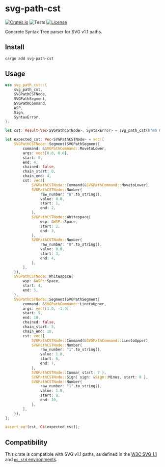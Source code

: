# svg-path-cst

[![Crates.io](https://img.shields.io/crates/v/svg-path-cst)](https://crates.io/crates/svg-path-cst)
![Tests](https://img.shields.io/github/actions/workflow/status/mondeja/svg-path-cst/ci.yml?label=tests)
[![License](https://img.shields.io/crates/l/svg-path-cst?logo=mit)](https://github.com/mondeja/svg-path-cst/blob/master/LICENSE.md)

Concrete Syntax Tree parser for SVG v1.1 paths.

## Install

```sh
cargo add svg-path-cst
```

## Usage

```rust
use svg_path_cst::{
    svg_path_cst,
    SVGPathCSTNode,
    SVGPathSegment,
    SVGPathCommand,
    WSP,
    Sign,
    SyntaxError,
};

let cst: Result<Vec<SVGPathCSTNode>, SyntaxError> = svg_path_cst(b"m0 0 L1,-1");

let expected_cst: Vec<SVGPathCSTNode> = vec![
    SVGPathCSTNode::Segment(SVGPathSegment{
        command: &SVGPathCommand::MovetoLower,
        args: vec![0.0, 0.0],
        start: 0,
        end: 4,
        chained: false,
        chain_start: 0,
        chain_end: 4,
        cst: vec![
            SVGPathCSTNode::Command(&SVGPathCommand::MovetoLower),
            SVGPathCSTNode::Number{
                raw_number: "0".to_string(),
                value: 0.0,
                start: 1,
                end: 2,
            },
            SVGPathCSTNode::Whitespace{
                wsp: &WSP::Space,
                start: 2,
                end: 3,
            },
            SVGPathCSTNode::Number{
                raw_number: "0".to_string(),
                value: 0.0,
                start: 3,
                end: 4,
            },
        ],
    }),
    SVGPathCSTNode::Whitespace{
        wsp: &WSP::Space,
        start: 4,
        end: 5,
    },
    SVGPathCSTNode::Segment(SVGPathSegment{
        command: &SVGPathCommand::LinetoUpper,
        args: vec![1.0, -1.0],
        start: 5,
        end: 10,
        chained: false,
        chain_start: 5,
        chain_end: 10,
        cst: vec![
            SVGPathCSTNode::Command(&SVGPathCommand::LinetoUpper),
            SVGPathCSTNode::Number{
                raw_number: "1".to_string(),
                value: 1.0,
                start: 6,
                end: 7,
            },
            SVGPathCSTNode::Comma{ start: 7 },
            SVGPathCSTNode::Sign{ sign: &Sign::Minus, start: 8 },
            SVGPathCSTNode::Number{
                raw_number: "1".to_string(),
                value: 1.0,
                start: 9,
                end: 10,
            },
        ],
    }),
];

assert_eq!(cst, Ok(expected_cst));
```

## Compatibility

This crate is compatible with SVG v1.1 paths, as defined in the [W3C SVG 1.1](https://www.w3.org/TR/SVG11/paths.html#PathData) and [`no_std` environments](https://docs.rust-embedded.org/book/intro/no-std.html).

